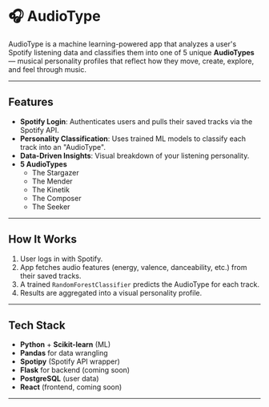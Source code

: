 # 🎧 AudioType

AudioType is a machine learning-powered app that analyzes a user's Spotify listening data and classifies them into one of 5 unique **AudioTypes** — musical personality profiles that reflect how they move, create, explore, and feel through music.

---

## Features

- **Spotify Login**: Authenticates users and pulls their saved tracks via the Spotify API.
- **Personality Classification**: Uses trained ML models to classify each track into an "AudioType".
- **Data-Driven Insights**: Visual breakdown of your listening personality.
- **5 AudioTypes**
  - The Stargazer
  - The Mender
  - The Kinetik
  - The Composer
  - The Seeker

---

## How It Works

1. User logs in with Spotify.
2. App fetches audio features (energy, valence, danceability, etc.) from their saved tracks.
3. A trained `RandomForestClassifier` predicts the AudioType for each track.
4. Results are aggregated into a visual personality profile.

---

## Tech Stack

- **Python** + **Scikit-learn** (ML)
- **Pandas** for data wrangling
- **Spotipy** (Spotify API wrapper)
- **Flask** for backend (coming soon)
- **PostgreSQL** (user data)
- **React** (frontend, coming soon)

---



